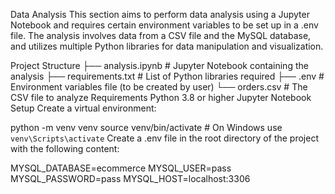 Data Analysis
This section aims to perform data analysis using a Jupyter Notebook and requires certain environment variables to be set up in a .env file. The analysis involves data from a CSV file and the MySQL database, and utilizes multiple Python libraries for data manipulation and visualization.

Project Structure
├── analysis.ipynb                 # Jupyter Notebook containing the analysis
├── requirements.txt               # List of Python libraries required
├── .env                           # Environment variables file (to be created by user)
└── orders.csv                     # The CSV file to analyze
Requirements
Python 3.8 or higher
Jupyter Notebook
Setup
Create a virtual environment:

python -m venv venv
source venv/bin/activate  # On Windows use `venv\Scripts\activate`
Create a .env file in the root directory of the project with the following content:

MYSQL_DATABASE=ecommerce
MYSQL_USER=pass
MYSQL_PASSWORD=pass
MYSQL_HOST=localhost:3306
